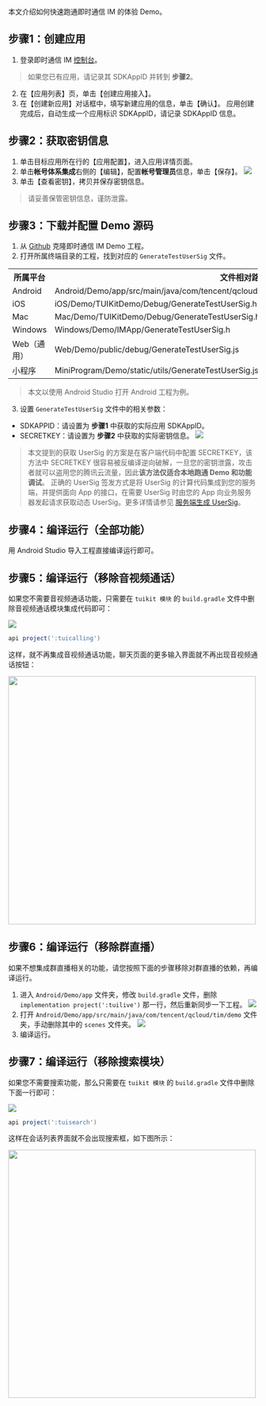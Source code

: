 本文介绍如何快速跑通即时通信 IM 的体验 Demo。

## 步骤1：创建应用
1. 登录即时通信 IM [控制台](https://console.cloud.tencent.com/avc)。
 >如果您已有应用，请记录其 SDKAppID 并转到 **步骤2**。
 >
2. 在【应用列表】页，单击【创建应用接入】。
3. 在【创建新应用】对话框中，填写新建应用的信息，单击【确认】。
 应用创建完成后，自动生成一个应用标识 SDKAppID，请记录 SDKAppID 信息。

## 步骤2：获取密钥信息

1. 单击目标应用所在行的【应用配置】，进入应用详情页面。
3. 单击**帐号体系集成**右侧的【编辑】，配置**帐号管理员**信息，单击【保存】。
 ![](https://main.qcloudimg.com/raw/2ad153a77fe6f838633d23a0c6a4dde1.png)
4. 单击【查看密钥】，拷贝并保存密钥信息。
 >请妥善保管密钥信息，谨防泄露。

## 步骤3：下载并配置 Demo 源码

1. 从 [Github](https://github.com/tencentyun/TIMSDK) 克隆即时通信 IM Demo 工程。
2. 打开所属终端目录的工程，找到对应的 `GenerateTestUserSig` 文件。
 <table>
     <tr>
         <th nowrap="nowrap">所属平台</th>  
         <th nowrap="nowrap">文件相对路径</th>  
     </tr>
  <tr>      
      <td>Android</td>   
      <td>Android/Demo/app/src/main/java/com/tencent/qcloud/tim/demo/signature/GenerateTestUserSig.java</td>   
     </tr> 
  <tr>
      <td>iOS</td>   
      <td>iOS/Demo/TUIKitDemo/Debug/GenerateTestUserSig.h</td>
     </tr> 
  <tr>      
      <td>Mac</td>   
      <td>Mac/Demo/TUIKitDemo/Debug/GenerateTestUserSig.h</td>   
     </tr>  
  <tr>      
      <td>Windows</td>   
      <td>Windows/Demo/IMApp/GenerateTestUserSig.h</td>   
     </tr>  
  <tr>      
      <td>Web（通用）</td>   
      <td>Web/Demo/public/debug/GenerateTestUserSig.js</td>   
     </tr>  
  <tr>      
      <td>小程序</td>   
      <td>MiniProgram/Demo/static/utils/GenerateTestUserSig.js</td>   
     </tr>  
</table>


 >本文以使用 Android Studio 打开 Android 工程为例。
  >
3. 设置 `GenerateTestUserSig` 文件中的相关参数：
 - SDKAPPID：请设置为 **步骤1** 中获取的实际应用 SDKAppID。
 - SECRETKEY：请设置为 **步骤2** 中获取的实际密钥信息。
 ![](https://main.qcloudimg.com/raw/bfbe25b15b7aa1cc34be76d7388562aa.png)


>本文提到的获取 UserSig 的方案是在客户端代码中配置 SECRETKEY，该方法中 SECRETKEY 很容易被反编译逆向破解，一旦您的密钥泄露，攻击者就可以盗用您的腾讯云流量，因此**该方法仅适合本地跑通 Demo 和功能调试**。
>正确的 UserSig 签发方式是将 UserSig 的计算代码集成到您的服务端，并提供面向 App 的接口，在需要 UserSig 时由您的 App 向业务服务器发起请求获取动态 UserSig。更多详情请参见 [服务端生成 UserSig](https://cloud.tencent.com/document/product/269/32688#GeneratingdynamicUserSig)。

## 步骤4：编译运行（全部功能）
用 Android Studio 导入工程直接编译运行即可。

## 步骤5：编译运行（移除音视频通话）
如果您不需要音视频通话功能，只需要在 `tuikit 模块` 的 `build.gradle` 文件中删除音视频通话模块集成代码即可：

![](https://main.qcloudimg.com/raw/02f15bac5324805f327a78587c143aab.jpeg)

```groovy
api project(':tuicalling')
```
这样，就不再集成音视频通话功能，聊天页面的更多输入界面就不再出现音视频通话按钮：

<img src="https://main.qcloudimg.com/raw/24fa3b50325f158489fda04556c79329.png" width="500"/>

## 步骤6：编译运行（移除群直播）
如果不想集成群直播相关的功能，请您按照下面的步骤移除对群直播的依赖，再编译运行。

1. 进入 `Android/Demo/app` 文件夹，修改 `build.gradle` 文件，删除 `implementation project(':tuilive')` 那一行，然后重新同步一下工程。
![](https://main.qcloudimg.com/raw/be6032d58731ff300851d0e39712e013.png)
2. 打开 `Android/Demo/app/src/main/java/com/tencent/qcloud/tim/demo` 文件夹，手动删除其中的 `scenes` 文件夹。
![](https://main.qcloudimg.com/raw/7c316a2111528c76efaa0a499cd6de14.png)
3. 编译运行。

## 步骤7：编译运行（移除搜索模块）
如果您不需要搜索功能，那么只需要在 `tuikit 模块` 的 `build.gradle` 文件中删除下面一行即可：

![](https://main.qcloudimg.com/raw/a12b6d6cc98b39a3eab5e101fee9dd0e.jpeg)

```groovy
api project(':tuisearch')
```
这样在会话列表界面就不会出现搜索框，如下图所示：

<img src="https://main.qcloudimg.com/raw/2f46dc63648c6d58971c757d844828fb.png" width="500"/>
